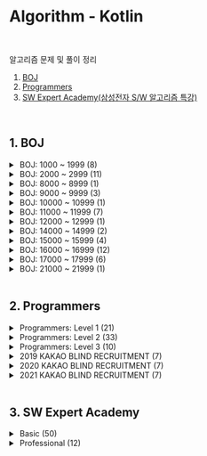 # Algorithm - Kotlin
<br/>

알고리즘 문제 및 풀이 정리<br/>


1. [BOJ](#1-boj) <br/>
2. [Programmers](#2-programmers) <br/>
3. [SW Expert Academy(삼성전자 S/W 알고리즘 특강)](#3-sw-expert-academy) <br/>


<br/>

## 1. BOJ

<details>
<summary>&nbsp;BOJ: 1000 ~ 1999 (8)</summary>
<div markdown="1">
<br/>

| 번호                                           | 제목                                                       | 유형       | 풀이                                    |
|----------------------------------------------|----------------------------------------------------------|----------|---------------------------------------|
| [1012](https://www.acmicpc.net/problem/1012) | [유기농 배추](src/boj/dfsBfs/BOJ_1012_OrganicCabbage.kt)      | BFS      |
| [1175](https://www.acmicpc.net/problem/1175) | [배달](src/boj/dfsBfs/BOJ_1175_Delivery.kt)                | BFS      | [blog](https://jsl663.tistory.com/33) |
| [1182](https://www.acmicpc.net/problem/1182) | [부분수열의 합](src/boj/bitmask/BOJ_1182_SumOfSubsequences.kt) | 비트마스크    |
| [1260](https://www.acmicpc.net/problem/1260) | [DFS 와 BFS](src/boj/dfsBfs/BOJ_1260_DFSandBFS.kt)        | DFS, BFS |
| [1385](https://www.acmicpc.net/problem/1385) | [벌집](src/boj/dfsBfs/BOJ_1385_HoneyComb.kt)               | BFS      | [blog](https://jsl663.tistory.com/38) |
| [1463](https://www.acmicpc.net/problem/1463) | [1로 만들기](src/boj/dp/BOJ_1463_MakeItToOne.kt)             | DP       |
| [1525](https://www.acmicpc.net/problem/1525) | [퍼즐](src/boj/dfsBfs/BOJ_1525_Puzzle.kt)                  | BFS      | [blog](https://jsl663.tistory.com/31) |
| [1913](https://www.acmicpc.net/problem/1913) | [달팽이1](src/boj/unsolved/BOJ_1913_Snail.kt)               | 구현       |

</div>
</details>


<details>
<summary>&nbsp;BOJ: 2000 ~ 2999 (11)</summary>
<div markdown="1">
<br/>

| 번호                                           | 제목                                                                        | 유형    | 풀이  |
|----------------------------------------------|---------------------------------------------------------------------------|-------|-----|
| [2178](https://www.acmicpc.net/problem/2178) | [미로 탐색](src/boj/dfsBfs/BOJ_2178_MazeExploration.kt)                       | BFS   |
| [2210](https://www.acmicpc.net/submit/2210)  | [숫자판 점프](src/boj/bruteForce/BOJ_2210_NumPadJump.kt)                       | 완전 탐색 |
| [2422](https://www.acmicpc.net/problem/2422) | [한윤정이 이탈리아에 가서 아이스크림을 사먹는데](src/boj/bruteForce/BOJ_2422_ItalyIcecream.kt) | 완전 탐색 |
| [2470](https://www.acmicpc.net/problem/2470) | [두 용액](src/boj/etc/BOJ_2470_TwoSolutions.kt)                              | 투 포인터 |
| [2529](https://www.acmicpc.net/problem/2529) | [부등호](src/boj/bruteForce/BOJ_2529_InequalitySign.kt)                      | 완전 탐색 |
| [2606](https://www.acmicpc.net/problem/2606) | [바이러스](src/boj/dfsBfs/BOJ_2606_Virus.kt)                                  | BFS   |
| [2667](https://www.acmicpc.net/problem/2667) | [단지 번호 붙이기](src/boj/dfsBfs/BOJ_2667_VillageNumbering.kt)                  | BFS   |
| [2675](https://www.acmicpc.net/problem/2675) | [문자열 반복](src/boj/unsolved/BOJ_2675_StringRepetition.kt)                   | 구현    |
| [2745](https://www.acmicpc.net/problem/2745) | [진법 변환](src/boj/unsolved/BOJ_2745_BaseConversion.kt)                      | 구현    |
| [2839](https://www.acmicpc.net/problem/2839) | [설탕 배달](src/boj/dp/BOJ_2839_SugarDelivery.kt)                             | DP    |
| [2902](https://www.acmicpc.net/problem/2902) | [KMP는 왜 KMP일까?](src/boj/etc/BOJ_2902_WhyIsKMPaKMP.kt)                     | 구현    |

</div>
</details>


<details>
<summary>&nbsp;BOJ: 8000 ~ 8999 (1)</summary>
<div markdown="1">
<br/>

| 번호                                           | 제목                                             | 유형  | 풀이  |
|----------------------------------------------|------------------------------------------------|-----|-----|
| [8111](https://www.acmicpc.net/problem/8111) | [0 과 1](src/boj/dfsBfs/BOJ_8111_ZeroAndOne.kt) | BFS |

</div>
</details>


<details>
<summary>&nbsp;BOJ: 9000 ~ 9999 (3)</summary>
<div markdown="1">
<br/>

| 번호                                           | 제목                                          | 유형  | 풀이  |
|----------------------------------------------|---------------------------------------------|-----|-----|
| [9019](https://www.acmicpc.net/problem/9019) | [DSLR](src/boj/unsolved/BOJ_9019_DSLR.kt)   | BFS |
| [9095](https://www.acmicpc.net/problem/9095) | [1,2,3 더하기](src/boj/dp/BOJ_9095_Plus123.kt) | DP  |
| [9328](https://www.acmicpc.net/problem/9328) | [열쇠](src/boj/dfsBfs/BOJ_9328_Key.kt)        | BFS |

</div>
</details>


<details>
<summary>&nbsp;BOJ: 10000 ~ 10999 (1)</summary>
<div markdown="1">
<br/>

| 번호                                             | 제목                                          | 유형  | 풀이  |
|------------------------------------------------|---------------------------------------------|-----|-----|
| [10942](https://www.acmicpc.net/problem/10942) | [팰린드롬?](src/boj/dp/BOJ_10942_Palindrome.kt) | DP  |

</div>
</details>


<details>
<summary>&nbsp;BOJ: 11000 ~ 11999 (7)</summary>
<div markdown="1">
<br/>

| 번호                                             | 제목                                                 | 유형    | 풀이  |
|------------------------------------------------|----------------------------------------------------|-------|-----|
| [11005](https://www.acmicpc.net/problem/11005) | [진법 변환2](src/boj/etc/BOJ_11005_BaseConversion2.kt) | 구현    |
| [11048](https://www.acmicpc.net/problem/11048) | [이동하기](src/boj/dp/BOJ_11048_Move.kt)               | DP    |
| [11052](https://www.acmicpc.net/problem/11052) | [카드 구매하기](src/boj/dp/BOJ_11052_BuyCards.kt)        | DP    |
| [11060](https://www.acmicpc.net/problem/11060) | [점프 점프](src/boj/dp/BOJ_11060_JumpJump.kt)          | DP    |
| [11723](https://www.acmicpc.net/problem/11723) | [집합](src/boj/bitmask/BOJ_11723_Set.kt)             | 비트마스크 |
| [11726](https://www.acmicpc.net/problem/11726) | [2xN 타일링](src/boj/dp/BOJ_11726_2xN_Tiling.kt)      | DP    |
| [11727](https://www.acmicpc.net/problem/11727) | [2xN 타일링2](src/boj/dp/BOJ_11727_2xN_Tiling2.kt)    | DP    |

</div>
</details>


<details>
<summary>&nbsp;BOJ: 12000 ~ 12999 (1)</summary>
<div markdown="1">
<br/>

| 번호                                             | 제목                                                 | 유형  | 풀이  |
|------------------------------------------------|----------------------------------------------------|-----|-----|
| [12851](https://www.acmicpc.net/problem/12851) | [숨바꼭질 2](src/boj/dfsBfs/BOJ_12851_HideAndSeek2.kt) | BFS |

</div>
</details>


<details>
<summary>&nbsp;BOJ: 14000 ~ 14999 (2)</summary>
<div markdown="1">
<br/>

| 번호                                             | 제목                                                    | 유형    | 풀이  |
|------------------------------------------------|-------------------------------------------------------|-------|-----|
| [14391](https://www.acmicpc.net/problem/14391) | [종이 조각](src/boj/bitmask/BOJ_14391_PaperPiece.kt)      | 비트마스크 |
| [14889](https://www.acmicpc.net/problem/14889) | [스타트와 링크](src/boj/bitmask/BOJ_14889_StartAndLink.kt)  | 비트마스크 |


</div>
</details>


<details>
<summary>&nbsp;BOJ: 15000 ~ 15999 (4)</summary>
<div markdown="1">
<br/>

| 번호                                             | 제목                                                       | 유형    | 풀이                                    |
|------------------------------------------------|----------------------------------------------------------|-------|---------------------------------------|
| [15558](https://www.acmicpc.net/problem/15558) | [점프 게임](src/boj/dfsBfs/BOJ_15558_JumpGame.kt)            | BFS   |
| [15653](https://www.acmicpc.net/problem/15653) | [구슬 탈출 4](src/boj/dfsBfs/BOJ_15653_MarbleEscape4.kt)     | BFS   | [blog](https://jsl663.tistory.com/33) |
| [15683](https://www.acmicpc.net/problem/15683) | [감시](src/boj/bruteForce/BOJ_15683_Serveillance.kt)       | 완전 탐색 |
| [15686](https://www.acmicpc.net/problem/15686) | [치킨 배달](src/boj/bruteForce/BOJ_15686_ChickenDelivery.kt) | 완전 탐색 |

</div>
</details>


<details>
<summary>&nbsp;BOJ: 16000 ~ 16999 (12)</summary>
<div markdown="1">
<br/>

| 번호                                             | 제목                                                                   | 유형    | 풀이                                    |
|------------------------------------------------|----------------------------------------------------------------------|-------|---------------------------------------|
| [16637](https://www.acmicpc.net/problem/16637) | [괄호 추가하기](src/boj/bruteForce/BOJ_16637_AddParentheses.kt)            | 완전 탐색 |
| [16920](https://www.acmicpc.net/problem/16920) | [확장 게임](src/boj/dfsBfs/BOJ_16920_ExpansionGame.kt)                   | BFS   | [blog](https://jsl663.tistory.com/35) |
| [16922](https://www.acmicpc.net/problem/16922) | [로마 숫자 만들기](src/boj/bruteForce/BOJ_16922_MakingRomanNumerals.kt)     | 완전 탐색 |
| [16924](https://www.acmicpc.net/problem/16924) | [십자가 찾기](src/boj/bruteForce/BOJ_16924_FindCross.kt)                  | 완전 탐색 |
| [16936](https://www.acmicpc.net/problem/16936) | [나3곱2](src/boj/bruteForce/BOJ_16936_Division3Multiplication2.kt)     | 완전 탐색 |
| [16937](https://www.acmicpc.net/problem/16937) | [두 스티커](src/boj/bruteForce/BOJ_16937_TwoStickers.kt)                 | 완전 탐색 |
| [16938](https://www.acmicpc.net/problem/16938) | [캠프 준비](src/boj/bruteForce/BOJ_16938_CampReady.kt)                   | 완전 탐색 |
| [16943](https://www.acmicpc.net/problem/16943) | [숫자 재배치](src/boj/bruteForce/BOJ_16943_NumberReplacement.kt)          | 완전 탐색 |
| [16959](https://www.acmicpc.net/problem/16959) | [체스판 여행 1](src/boj/dfsBfs/BOJ_16959_ChessboardTravel1.kt)            | BFS   | [blog](https://jsl663.tistory.com/40) |
| [16968](https://www.acmicpc.net/problem/16968) | [차량 번호판1](src/boj/bruteForce/BOJ_16968_LicensePlate1.kt)             | 완전 탐색 |
| [16971](https://www.acmicpc.net/problem/16917) | [양념 반 후라이드 반](src/boj/bruteForce/BOJ_16971_HalfSeasonedHalfFried.kt) | 완전 탐색 |
| [16973](https://www.acmicpc.net/problem/16973) | [직사각형 탈출](src/boj/dfsBfs/BOJ_16973_RectangleEscape.kt)               | BFS   |

</div>
</details>


<details>
<summary>&nbsp;BOJ: 17000 ~ 17999 (6)</summary>
<div markdown="1">
<br/>

| 번호                                             | 제목                                                                     | 유형    | 풀이                                    |
|------------------------------------------------|------------------------------------------------------------------------|-------|---------------------------------------|
| [17088](https://www.acmicpc.net/problem/17088) | [등차수열 변환](src/boj/bruteForce/BOJ_17088_ArithmeticSequenceTransform.kt) | 완전 탐색 |
| [17089](https://www.acmicpc.net/problem/17089) | [세 친구](src/boj/bruteForce/BOJ_17089_ThreeFriends.kt)                   | 완전 탐색 |
| [17071](https://www.acmicpc.net/problem/17071) | [숨바꼭질 5](src/boj/dfsBfs/BOJ_17071_HideAndSeek5.kt)                     | BFS   | [blog](https://jsl663.tistory.com/32) |
| [17135](https://www.acmicpc.net/problem/17135) | [캐슬 디펜스](src/boj/bruteForce/BOJ_17135_CastleDefense.kt)                | 완전 탐색 |
| [17281](https://www.acmicpc.net/problem/17281) | [야구](src/boj/bruteForce/BOJ_17281_Baseball.kt)                         | 완전 탐색 |
| [17406](https://www.acmicpc.net/problem/17406) | [배열 돌리기4](src/boj/bruteForce/BOJ_17406_ArrayRotation4.kt)              | 완전 탐색 |

</div>
</details>


<details>
<summary>&nbsp;BOJ: 21000 ~ 21999 (1)</summary>
<div markdown="1">
<br/>

| 번호                                             | 제목                                   | 유형       | 풀이  |
|------------------------------------------------|--------------------------------------|----------|-----|
| [21921](https://www.acmicpc.net/problem/21921) | [블로그](src/boj/etc/BOJ_21921_Blog.kt) | 슬라이딩 윈도우 |

</div>
</details>


<br/>

## 2. Programmers

<details>
<summary>&nbsp;Programmers: Level 1 (21)</summary>
<div markdown="1">
<br/>

| 레벨  | 제목                                                                                | 유형  |
|:---:|-----------------------------------------------------------------------------------|-----|
|  1  | [없는 숫자 더하기](src/programmers/practice/level1/AddMissingNumbers.kt)                 |
|  1  | [음양 더하기](src/programmers/practice/level1/AddNegativePositiveNumbers.kt)           |
|  1  | [부족한 금액 계산하기](src/programmers/practice/level1/CalculateShortfall.kt)              |
|  1  | [크레인 인형뽑기 게임](src/programmers/practice/level1/CranePuppetGame.kt)                 |
|  1  | [나누어 떨어지는 숫자 배열](src/programmers/practice/level1/DivisibleIntArray.kt)            |
|  1  | [내적(Dot product)](src/programmers/practice/level1/DotProduct.kt)                  |
|  1  | [나머지가 1이 되는 수 찾기](src/programmers/practice/level1/FindRemainderOne.kt)            |
|  1  | [가운데 글자 가져오기](src/programmers/practice/level1/GetMiddleLetter.kt)                 |
|  1  | [신고 결과 받기](src/programmers/practice/level1/GetReportResults.kt)                   |
|  1  | [체육복](src/programmers/practice/level1/GymSuit.kt)                                 |
|  1  | [K번째 수](src/programmers/practice/level1/KthNumber.kt)                             |
|  1  | [로또](src/programmers/practice/level1/Lotto.kt)                                    |
|  1  | [최소 직사각형](src/programmers/practice/level1/MinRectangle.kt)                        |
|  1  | [모의고사](src/programmers/practice/level1/MockExam.kt)                               |
|  1  | [약수의 갯수와 덧셈](src/programmers/practice/level1/NumberOfDivisorsAndAddition.kt)      |
|  1  | [문자열 내 마음대로 정렬하기](src/programmers/practice/level1/SortingStringsMyOwnWay.kt)      |
|  1  | [문자열 내림차순으로 배치하기](src/programmers/practice/level1/SortStringInDescendingOrder.kt) |
|  1  | [두 정수 사이의 합](src/programmers/practice/level1/SumBetweenTwoIntegers.kt)            |
|  1  | [두 개 뽑아서 더하기](src/programmers/practice/level1/TakeTwoNumbersAndSums.kt)           |
|  1  | [3진법 뒤집기](src/programmers/practice/level1/TernaryReversed.kt)                     |
|  1  | [2016년](src/programmers/practice/level1/Year2016.kt)                              |

</div>
</details>


<details>
<summary>&nbsp;Programmers: Level 2 (33)</summary>
<div markdown="1">
<br/>

| 레벨  | 제목                                                                            | 유형  |
|:---:|-------------------------------------------------------------------------------|-----|
|  2  | [양궁 대회](src/programmers/practice/level2/ArcheryCompetition.kt)                |
|  2  | [카펫](src/programmers/practice/level2/Carpet.kt)                               |
|  2  | [거리두기 확인하](src/programmers/practice/level2/CheckSocialDistancing.kt)          |
|  2  | [배달](src/programmers/practice/level2/Delivery.kt)                             |
|  2  | [할인 행사](src/programmers/practice/level2/DiscountEvent.kt)                     |
|  2  | [위장](src/programmers/practice/level2/DisGuise.kt)                             |
|  2  | [예상 대진표](src/programmers/practice/level2/ExpectedScorecard.kt)                |
|  2  | [피로도](src/programmers/practice/level2/FatigueLevel.kt)                        |
|  2  | [소수 찾기](src/programmers/practice/level2/FindPrimeNumber.kt)                   |
|  2  | [기능 개발](src/programmers/practice/level2/FunctionDevelopment.kt)               |
|  2  | [H-Index](src/programmers/practice/level2/H_Index.kt)                         |
|  2  | [조이스틱](src/programmers/practice/level2/JoyStick.kt)                           |
|  2  | [K진수에서 소수 갯수 구하기](src/programmers/practice/level2/KdecimalPrimeNumber.kt)     |
|  2  | [가장 큰 수](src/programmers/practice/level2/LargestNumber.kt)                    |
|  2  | [빛의 경로 싸이클](src/programmers/practice/level2/LightPathCycle.kt)                |
|  2  | [멀리뛰기](src/programmers/practice/level2/LongJump.kt)                           |
|  2  | [큰 수 만들기](src/programmers/practice/level2/MakingBigNumbers.kt)                |
|  2  | [행렬 테두리 회전하기](src/programmers/practice/level2/MatrixEdgeRotation.kt)          |
|  2  | [수식 최대화](src/programmers/practice/level2/MaximizeFormulas.kt)                 |
|  2  | [괄호 변환](src/programmers/practice/level2/ParenthesisConversion.kt)             |
|  2  | [주차 요금 계산](src/programmers/practice/level2/ParkingFeeCalculation.kt)          |
|  2  | [멀쩡한 사각형](src/programmers/practice/level2/PlainSquare.kt)                     |
|  2  | [프린터](src/programmers/practice/level2/Printer.kt)                             |
|  2  | [쿼드압축 후 개수 세기](src/programmers/practice/level2/QuadExpressionCounting.kt)     |
|  2  | [N개의 최소공배수](src/programmers/practice/level2/Nlcm.kt)                          |
|  2  | [2개 이하로 다른 비트](src/programmers/practice/level2/NoMoreThanTwoDifferentBits.kt) |
|  2  | [괄호 회전하기](src/programmers/practice/level2/RotateParentheses.kt)               |
|  2  | [문자열 압축](src/programmers/practice/level2/StringZip.kt)                        |
|  2  | [타겟 넘버](src/programmers/practice/level2/TargetNumber.kt)                      |
|  2  | [삼각 달팽이](src/programmers/practice/level2/TriangleSnail.kt)                    |
|  2  | [다리를 지나는 트럭](src/programmers/practice/level2/TrucksCrossingBridge.kt)         |
|  2  | [튜플](src/programmers/practice/level2/Tuple.kt)                                |
|  2  | [모음 사전](src/programmers/practice/level2/VowelDictionary.kt)                   |

</div>
</details>


<details>
<summary>&nbsp;Programmers: Level 3 (10)</summary>
<div markdown="1">
<br/>

|  레벨  | 제목                                                                | 유형  |
|:----:|-------------------------------------------------------------------|-----|
|  3   | [베스트 앨범](src/programmers/practice/level3/BestAlbum.kt)            |
|  3   | [섬 연결하기](src/programmers/practice/level3/ConnectingIslands.kt)    |
|  3   | [디스크 컨트롤러](src/programmers/practice/level3/DiskController.kt)     |
|  3   | [이중 우선순위 큐](src/programmers/practice/level3/DualPriorityQueue.kt) |
|  3   | [가장 먼 노드](src/programmers/practice/level3/FarthestNode.kt)        |
|  3   | [입국 심사](src/programmers/practice/level3/Immigration.kt)           |
|  3   | [네트워크](src/programmers/practice/level3/Network.kt)                |
|  3   | [양과 늑대](src/programmers/practice/level3/SheepAndWolf.kt)          |
|  3   | [여행 경로](src/programmers/practice/level3/TravelRoute.kt)           |
|  3   | [단어 변환](src/programmers/practice/level3/WordConversion.kt)        |

</div>
</details>


<details>
<summary>&nbsp;2019 KAKAO BLIND RECRUITMENT (7)</summary>
<div markdown="1">
<br/>

| 번호  | 제목                                                               |
|:---:|------------------------------------------------------------------|
|  1  | [실패율](src/programmers/kakao/y2019/KAKAO_BLIND_2019_P1.kt)        |
|  2  | [오픈채팅방](src/programmers/kakao/y2019/KAKAO_BLIND_2019_P2.kt)      |
|  3  | [후보키](src/programmers/kakao/y2019/KAKAO_BLIND_2019_P3.kt)        |
|  4  | [길 찾기 게임](src/programmers/kakao/y2019/KAKAO_BLIND_2019_P4.kt)    |
|  5  | [무지의 먹방 라이브](src/programmers/kakao/y2019/KAKAO_BLIND_2019_P5.kt) |
|  6  | [블록 게임](src/programmers/kakao/y2019/KAKAO_BLIND_2019_P6.kt)      |
|  7  | [매칭 점수](src/programmers/kakao/y2019/KAKAO_BLIND_2019_P7.kt)      |

</div>
</details>

<details>
<summary>&nbsp;2020 KAKAO BLIND RECRUITMENT (7)</summary>
<div markdown="1">
<br/>

| 번호  | 제목                                                             |
|:---:|----------------------------------------------------------------|
|  1  | [괄호 변환](src/programmers/kakao/y2020/KAKAO_BLIND_2020_P1.kt)    |
|  2  | [문자열 압축](src/programmers/kakao/y2020/KAKAO_BLIND_2020_P2.kt)   |
|  3  | [자물쇠와 열쇠](src/programmers/kakao/y2020/KAKAO_BLIND_2020_P3.kt)  |
|  4  | [기둥과 보 설치](src/programmers/kakao/y2020/KAKAO_BLIND_2020_P4.kt) |
|  5  | [외벽 점검](src/programmers/kakao/y2020/KAKAO_BLIND_2020_P5.kt)    |
|  6  | [가사 검색](src/programmers/kakao/y2020/KAKAO_BLIND_2020_P6.kt)    |
|  7  | [블록 이동하기](src/programmers/kakao/y2020/KAKAO_BLIND_2020_P7.kt)  |

</div>
</details>

<details>
<summary>&nbsp;2021 KAKAO BLIND RECRUITMENT (7)</summary>
<div markdown="1">
<br/>

| 번호  | 제목                                                              |
|:---:|-----------------------------------------------------------------|
|  1  | [신규 아이디 추천](src/programmers/kakao/y2021/KAKAO_BLIND_2021_P1.kt) |
|  2  | [메뉴 리뉴얼](src/programmers/kakao/y2021/KAKAO_BLIND_2021_P2.kt)    |
|  3  | [합승 택시 요금](src/programmers/kakao/y2021/KAKAO_BLIND_2021_P3.kt)  |
|  4  | [순위 검색](src/programmers/kakao/y2021/KAKAO_BLIND_2021_P4.kt)     |
|  5  | [광고 삽입](src/programmers/kakao/y2021/KAKAO_BLIND_2021_P5.kt)     |
|  6  | [카드 짝 맞추기](src/programmers/kakao/y2021/KAKAO_BLIND_2021_P6.kt)  |
|  7  | [매출 하락 최소화](src/programmers/kakao/y2021/KAKAO_BLIND_2021_P7.kt) |

</div>
</details>


<br/>

## 3. SW Expert Academy


<details>
<summary>&nbsp;Basic (50)</summary>
<div markdown="1">
<br/>

| 순서  | 제목                                                                                            | 유형           |
|:---:|-----------------------------------------------------------------------------------------------|--------------|
|  1  | [새로운 불면증 치료법](src/swExpertAcademy/basic/SWEA_P01.java)                                        | 비트 연산        |
|  2  | [이진수 표현](src/swExpertAcademy/basic/SWEA_P02.java)                                             | 비트 연산        |
|  3  | [동아리실 관리하기](src/swExpertAcademy/basic/SWEA_P03.java)                                          | 비트 연산        |
|  4  | [기초 Single Linked List 연습](src/swExpertAcademy/basic/SWEA_P04.java)                           | 연결 리스트       |
|  5  | [기초 Double Linked List 연습](src/swExpertAcademy/basic/SWEA_P05.java)                           | 연결 리스트       |
|  6  | [암호문3](src/swExpertAcademy/basic/SWEA_P05.java)                                               | 연결 리스트       |
|  7  | -                                                                                             |              |
|  8  | [수열 편집](src/swExpertAcademy/basic/SWEA_P08.java)                                              | 연결 리스트       |
|  9  | [중위 순회](src/swExpertAcademy/basic/SWEA_P09.java)                                              | 트리           |
| 10  | [사칙연산 유효성 검사](src/swExpertAcademy/basic/SWEA_P10.java)                                        | 트리           |
| 11  | [사칙연산](src/swExpertAcademy/basic/SWEA_P11.java)                                               | 트리           |
| 12  | [공통조상](src/swExpertAcademy/basic/SWEA_P12.java)                                               | 트리           |
| 13  | [Directory](src/swExpertAcademy/basic/SWEA_P13.java)                                          | 트리           |
| 14  | [기초 DFS 연습](src/swExpertAcademy/basic/SWEA_P14.java)                                          | 그래프          |
| 15  | [기초 BFS 연습](src/swExpertAcademy/basic/SWEA_P15.java)                                          | 그래프          |
| 16  | [프로세서 연결하기](src/swExpertAcademy/basic/SWEA_P16.java)                                          | 그래프          |
| 17  | [파핑파핑 지뢰찾기](src/swExpertAcademy/basic/SWEA_P17.java)                                          | 그래프          |
| 18  | [영준이의 진짜 BFS](src/swExpertAcademy/basic/SWEA_P18.java)                                        | 그래프          |
| 19  | [최장 공통 부분 수열](src/swExpertAcademy/basic/SWEA_P19.java)                                        | DP           |
| 20  | [0/1 Knapsack](src/swExpertAcademy/basic/SWEA_P20.java)                                       | DP           |
| 21  | [스팟마트](src/swExpertAcademy/basic/SWEA_P21.java)                                               | DP           |
| 22  | [쉬운 거스름돈](src/swExpertAcademy/basic/SWEA_P22.java)                                            | 그리디          |
| 23  | [자기 방으로 돌아가기](src/swExpertAcademy/basic/SWEA_P23.java)                                        | 그리디          |
| 24  | [최대 상금](src/swExpertAcademy/basic/SWEA_P24.java)                                              | 그리디          |
| 25  | [문자열 교집합](src/swExpertAcademy/basic/SWEA_P25.java)                                            | 해시           |
| 26  | [[Pro] 단어가 등장하는 횟수](src/swExpertAcademy/basic/SWEA_P26.java)                                  | 해시           |
| 27  | [은기의 아주 큰 그림](src/swExpertAcademy/basic/SWEA_P27.java)                                        | 해시           |
| 28  | [연락처 Database](src/swExpertAcademy/basic/SWEA_P28.java)                                       | 해시           |
| 29  | [메일 서버](src/swExpertAcademy/basic/SWEA_P29.java)                                              | 해시           |
| 30  | [문자열 암호화](src/swExpertAcademy/basic/SWEA_P30.java)                                            | 해시           |
| 31  | [기초 Partial Sort 연습](src/swExpertAcademy/basic/userSolution/SWEA_P31_UserSolution.java)       | 힙            |
| 32  | [힙](src/swExpertAcademy/basic/SWEA_P32.java)                                                  | 힙            |
| 33  | [보급로](src/swExpertAcademy/basic/SWEA_P33.java)                                                | 힙            |
| 34  | [중간값 구하기](src/swExpertAcademy/basic/userSolution/SWEA_P34_UserSolution.java)                  | 힙            |
| 35  | [수 만들기](src/swExpertAcademy/basic/userSolution/SWEA_P35_UserSolution.java)                    | 힙            |
| 36  | [Social Media](src/swExpertAcademy/basic/userSolution/SWEA_P36_UserSolution.java)             | 힙            |
| 37  | [염라대왕의 이름 정렬](src/swExpertAcademy/basic/userSolution/SWEA_P37_UserSolution.java)              | 분할정복         |
| 38  | [사탕 분배](src/swExpertAcademy/basic/userSolution/SWEA_P38_UserSolution.java)                    | 분할정복         |
| 39  | [[Pro] Inversion Counting](src/swExpertAcademy/basic/userSolution/SWEA_P39_UserSolution.java) | 분할정복         |
| 40  | [영어 공부](src/swExpertAcademy/basic/userSolution/SWEA_P40_UserSolution.java)                    | 이분 탐색        |
| 41  | [촛불 이벤트](src/swExpertAcademy/basic/userSolution/SWEA_P41_UserSolution.java)                   | 이분 탐색        |
| 42  | [사탕 가방](src/swExpertAcademy/basic/userSolution/SWEA_P42_UserSolution.java)                    | 이분 탐색        |
| 43  | [광고 시간 정하기](src/swExpertAcademy/basic/userSolution/SWEA_P43_UserSolution.java)                | 이분 탐색        |
| 44  | [3차원 농부](src/swExpertAcademy/basic/SWEA_P44.java)                                             | 이분 탐색        |
| 45  | [[Pro] 그래도 수명이 절반이 되어서는...](src/swExpertAcademy/basic/SWEA_P45.java)                          | 이분 탐색        |
| 46  | [K번째 접미어](src/swExpertAcademy/basic/SWEA_P46.java)                                            | 트라이          |
| 47  | [K번째 문자열](src/swExpertAcademy/basic/SWEA_P47.java)                                            | 트라이          |
| 48  | [단어 검색](src/swExpertAcademy/basic/userSolution/SWEA_P48_UserSolution.java)                    | 트라이          |
| 49  | [Segment Tree 연습 - 1](src/swExpertAcademy/basic/SWEA_P49.java)                                | Segment Tree |
| 50  | [Segment Tree 연습 - 2](src/swExpertAcademy/basic/SWEA_P50.java)                                | Segment Tree |

</div>
</details>


<details>
<summary>&nbsp;Professional (12)</summary>
<div markdown="1">
<br/>

| 순서  | 제목                                                                                | 키워드                                      |
|:---:|-----------------------------------------------------------------------------------|------------------------------------------|
|  1  | [[Pro] 병사 관리](src/swExpertAcademy/professional/SWEA_PRO_P01_UserSolution.java)    | 원형 더블 연결 리스트                             |
|  2  | [[Pro] 긴 사다리 게임](src/swExpertAcademy/professional/SWEA_PRO_P02_UserSolution.java) | 트리                                       |
|  3  | [[Pro] 메모리 시스템](src/swExpertAcademy/professional/SWEA_PRO_P03_UserSolution.java)  | 트리                                       |
|  4  | [[Pro] 계산 게임](src/swExpertAcademy/professional/SWEA_PRO_P04_UserSolution.java)    | Hash, Sliding Window                     |
|  5  | [[Pro] 섬 지키기](src/swExpertAcademy/professional/SWEA_PRO_P05_UserSolution.java)    | 배열, Hash, BFS, DP                        |
|  6  | [[Pro] 가게 관리](src/swExpertAcademy/professional/SWEA_PRO_P06_UserSolution.java)    | HashMap, AVL Tree                        |
|  7  | [[Pro] 우주자원개발](src/swExpertAcademy/professional/SWEA_PRO_P07_UserSolution.java)   | 트라이, 정렬                                  |
|  8  | [[Pro] 리스트 복사](src/swExpertAcademy/professional/SWEA_PRO_P08_UserSolution.java)   | Trie, HashMap, List, Reference, DeepCopy |
|  9  | [[Pro] 끝말잇기2](src/swExpertAcademy/professional/SWEA_PRO_P09_UserSolution.java)    | 해시 함수, AVL Tree, HashSet                 |
| 10  | [[Pro] AI 로봇](src/swExpertAcademy/professional/SWEA_PRO_P10_UserSolution.java)    | AVL Tree, 우선순위 큐                         |
| 11  | [[Pro] P2P 네트워크](src/swExpertAcademy/professional/SWEA_PRO_P11_UserSolution.java) | Trie, BFS, Graph                         |
| 12  | [[Pro] 순위표](src/swExpertAcademy/professional/SWEA_PRO_P12_UserSolution.java)      | 세그먼트 트리, 이분 탐색, AVL Tree                 |

</div>
</details>